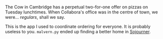 The Cow in Cambridge has a perpetual two-for-one offer on pizzas on Tuesday
lunchtimes. When Collabora's office was in the centre of town, we were…
_regulars_, shall we say.

This is the app I used to coordinate ordering for everyone. It is probably
useless to you. `malvern.py` ended up finding a better home in [Sojourner][].

[Sojourner]: http://willthompson.co.uk/sojourner/
